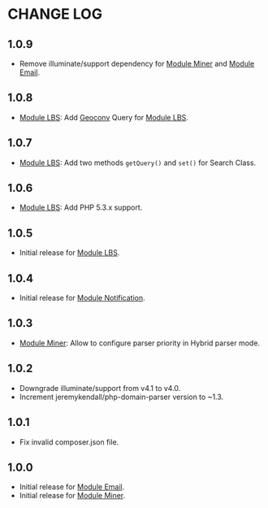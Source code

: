 CHANGE LOG
==========

## 1.0.9

* Remove illuminate/support dependency for [Module Miner](https://github.com/yoozi/miner) and [Module Email](https://github.com/yoozi/email).

## 1.0.8

* [Module LBS](https://github.com/yoozi/LBS): Add [Geoconv](http://developer.baidu.com/map/wiki/index.php?title=webapi/guide/changeposition) Query for [Module LBS](https://github.com/yoozi/LBS).

## 1.0.7

* [Module LBS](https://github.com/yoozi/LBS): Add two methods ``getQuery()`` and ``set()`` for Search Class.

## 1.0.6

* [Module LBS](https://github.com/yoozi/LBS): Add PHP 5.3.x support.

## 1.0.5

* Initial release for [Module LBS](https://github.com/yoozi/LBS).

## 1.0.4

* Initial release for [Module Notification](https://github.com/yoozi/notification).

## 1.0.3

* [Module Miner](https://github.com/yoozi/miner): Allow to configure parser priority in Hybrid parser mode.

## 1.0.2

* Downgrade illuminate/support from v4.1 to v4.0.
* Increment jeremykendall/php-domain-parser version to ~1.3.

## 1.0.1

* Fix invalid composer.json file.

## 1.0.0

* Initial release for [Module Email](https://github.com/yoozi/email).
* Initial release for [Module Miner](https://github.com/yoozi/miner).

